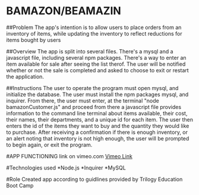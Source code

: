 # BAMAZON/BEAMAZIN

##Problem
The app's intention is to allow users to place orders from an inventory of items, while updating the inventory to reflect reductions for items bought by users

##Overview
The app is split into several files. There's a mysql and a javascript file, including several npm packages. There's a way to enter an item available for sale after seeing the list therof. The user will be notified whether or not the sale is completed and asked to choose to exit or restart the application.

##Instructions
The user to operate the program must open mysql, and initialize the database. The user must install the npm packages mysql, and inquirer. From there, the user must enter, at the terminal "node bamazonCustomer.js" and proceed from there a javascript file provides information to the command line terminal about items available, their cost, their names, their departments, and a unique id for each item. The user then enters the id of the items they want to buy and the quantity they would like to purchase. After receiving a confirmation if there is enough inventory, or an alert noting that inventory is not high enough, the user will be prompted to begin again, or exit the program.


#APP FUNCTIONING
link on vimeo.com 
[Vimeo Link](https://vimeo.com/361924197)

#Technologies used
*Node.js
*Inquirer
*MySQL

#Role
Created app according to guidlines provided by Trilogy Education Boot Camp
